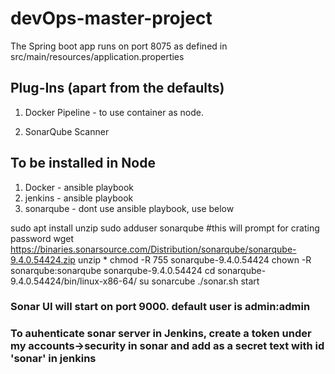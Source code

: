 # devOps-master-project
The Spring boot app runs on port 8075 as defined in src/main/resources/application.properties

## Plug-Ins (apart from the defaults)

1. Docker Pipeline - to use container as node.

2. SonarQube Scanner



## To be installed in Node

1. Docker - ansible playbook
2. jenkins - ansible playbook
3. sonarqube - dont use ansible playbook, use below

sudo apt install unzip
sudo adduser sonarqube #this will prompt for crating password
wget https://binaries.sonarsource.com/Distribution/sonarqube/sonarqube-9.4.0.54424.zip
unzip *
chmod -R 755 sonarqube-9.4.0.54424
chown -R sonarqube:sonarqube sonarqube-9.4.0.54424
cd sonarqube-9.4.0.54424/bin/linux-x86-64/
su sonarcube
./sonar.sh start

### Sonar UI will start on port 9000. default user is admin:admin
### To auhenticate sonar server in Jenkins, create a token under my accounts->security in sonar and add as a secret text with id 'sonar' in jenkins